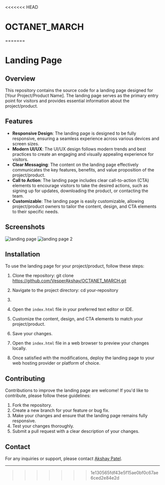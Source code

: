 <<<<<<< HEAD
# OCTANET_MARCH


=======
# Landing Page

## Overview

This repository contains the source code for a landing page designed for [Your Project/Product Name]. The landing page serves as the primary entry point for visitors and provides essential information about the project/product.

## Features

- **Responsive Design**: The landing page is designed to be fully responsive, ensuring a seamless experience across various devices and screen sizes.
- **Modern UI/UX**: The UI/UX design follows modern trends and best practices to create an engaging and visually appealing experience for visitors.
- **Clear Messaging**: The content on the landing page effectively communicates the key features, benefits, and value proposition of the project/product.
- **Call to Action**: The landing page includes clear call-to-action (CTA) elements to encourage visitors to take the desired actions, such as signing up for updates, downloading the product, or contacting the team.
- **Customizable**: The landing page is easily customizable, allowing project/product owners to tailor the content, design, and CTA elements to their specific needs.

## Screenshots
![landing page](https://github.com/VesperAkshay/OCTANET_MARCH/assets/118452811/1f196c1b-c748-421b-a7d6-8fdf17e8a84f)
![landing page 2](https://github.com/VesperAkshay/OCTANET_MARCH/assets/118452811/ea954436-e610-480d-8e83-06c2902d14f9)


## Installation

To use the landing page for your project/product, follow these steps:

1. Clone the repository: git clone https://github.com/VesperAkshay/OCTANET_MARCH.git
2. Navigate to the project directory: cd your-repository
3. 
3. Open the `index.html` file in your preferred text editor or IDE.

4. Customize the content, design, and CTA elements to match your project/product.

5. Save your changes.

6. Open the `index.html` file in a web browser to preview your changes locally.

7. Once satisfied with the modifications, deploy the landing page to your web hosting provider or platform of choice.

## Contributing

Contributions to improve the landing page are welcome! If you'd like to contribute, please follow these guidelines:

1. Fork the repository.
2. Create a new branch for your feature or bug fix.
3. Make your changes and ensure that the landing page remains fully responsive.
4. Test your changes thoroughly.
5. Submit a pull request with a clear description of your changes.



## Contact

For any inquiries or support, please contact [Akshay Patel](mailto:5638.akshay@gmail.com).

---
>>>>>>> 1e130565fdf43e5f15ae0bf0c67ae6ced2e84e2d

